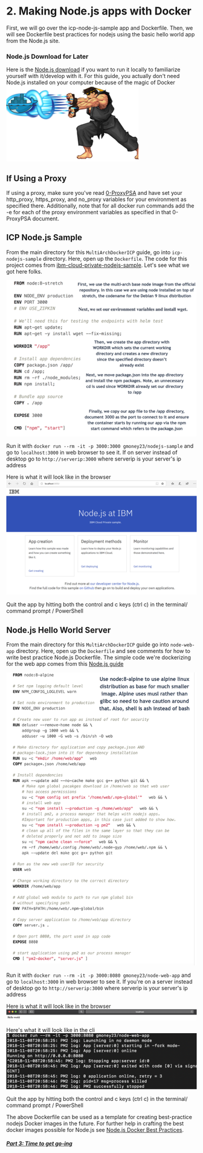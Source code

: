 # 2. Making Node.js apps with Docker
First, we will go over the icp-node-js-sample app and Dockerfile. Then, we will see Dockerfile best practices for nodejs using the basic hello world app from the Node.js site.

### Node.js Download for Later
Here is the [Node.js download](https://nodejs.org/en/) if you want to run it locally to familiarize yourself with it/develop with it. For this guide, you actually don't need Node.js installed on your computer because of the magic of Docker ![Docker ryu](../images/docker-ryu.png)

## If Using a Proxy
If using a proxy, make sure you've read [0-ProxyPSA](0-ProxyPSA.md) and have set your http_proxy, https_proxy, and no_proxy variables for your environment as specified there. Additionally, note that for all docker run commands add the -e for each of the proxy environment variables as specified in that 0-ProxyPSA document.


## ICP Node.js Sample
From the main directory for this `MultiArchDockerICP` guide, go into `icp-nodejs-sample` directory. Here, open up the `Dockerfile`. The code for this project comes from [ibm-cloud-private-nodejs-sample](https://github.com/ibm-developer/icp-nodejs-sample). Let's see what we got here folks.

![Node.js-icp-sample-Docker](../images/icp-nodejs-sample-Dockerfile.png)

Run it with `docker run --rm -it -p 3000:3000 gmoney23/nodejs-sample` and go to `localhost:3000` in web browser to see it. If on server instead of desktop go to `http://serverip:3000` where serverip is your server's ip address

Here is what it will look like in the browser ![node-web-output](../images/icp-nodejs-sample.PNG)

Quit the app by hitting both the control and c keys (ctrl c) in the terminal/ command prompt / PowerShell

## Node.js Hello World Server
From the main directory for this `MultiArchDockerICP` guide go into `node-web-app` directory. Here, open up the `Dockerfile` and see comments for how to write best practice Node.js Dockerfile. The simple code we're dockerizing for the web app comes from this [Node.js guide](https://nodejs.org/en/docs/guides/nodejs-docker-webapp/)

![Node.js-web-app-Docker](../images/node-web-app-Dockerfile.png)

Run it with `docker run --rm -it -p 3000:8080 gmoney23/node-web-app` and go to `localhost:3000` in web browser to see it. If you're on a server instead of desktop go to `http://serverip:3000` where serverip is your server's ip address

Here is what it will look like in the browser ![node-web-output](../images/node-web-browser.png)

Here's what it will look like in the cli ![node-web-cli](../images/node-web-cli.png)

Quit the app by hitting both the control and c keys (ctrl c) in the terminal/ command prompt / PowerShell

The above Dockerfile can be used as a template for creating best-practice nodejs Docker images in the future. For further help in crafting the best docker images possible for Node.js see [Node.js Docker Best Practices](https://github.com/nodejs/docker-node/blob/master/docs/BestPractices.md).

##### [Part 3: Time to get go-ing](3-Best-Practice-go.md)
